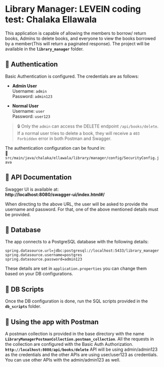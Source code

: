 
# Library Manager: LEVEIN coding test: Chalaka Ellawala

This application is capable of allowing the members to borrow/ return books, Admins to delete books, and everyone to view the books borrowed by a member(This will return a paginated response). The project will be available in the **`library_manager`** folder.

## 🔐 Authentication

Basic Authentication is configured. The credentials are as follows:

- **Admin User**  
  Username: `admin`  
  Password: `admin123`

- **Normal User**  
  Username: `user`  
  Password: `user123`

> 🔒 Only the `admin` can access the DELETE endpoint `/api/books/delete`. If a normal user tries to delete a book, they will receive a `403 Forbidden` error in both Postman and Swagger.

The authentication configuration can be found in:  
📄 `src/main/java/chalaka/ellawala/library/manager/config/SecurityConfig.java`

## 📓 API Documentation

Swagger UI is available at:  
**http://localhost:8080/swagger-ui/index.html#/**

When directing to the above URL, the user will be asked to provide the username and password. For that, one of the above mentioned details must be provided.

## 💾 Database

The app connects to a PostgreSQL database with the following details:

```
spring.datasource.url=jdbc:postgresql://localhost:5433/library_manager
spring.datasource.username=postgres
spring.datasource.password=admin123
```

These details are set in `application.properties` you can change them based on your DB configurations.

## 🧾 DB Scripts

Once the DB configuration is done, run the SQL scripts provided in the **`db_scripts`** folder.

## 🧾 Using the app with Postman

A postman collection is provided in the base directory with the name **`LibraryManagerPostmanCollection.postman_collection`**. All the requests in the collection are configured with the Basic Auth Authorization. **`http://localhost:8080/api/books/delete`** API will be using admin/admin123 as the credentials and the other APIs are using user/user123 as credentials. You can use other APIs with the admin/admin123 as well.
